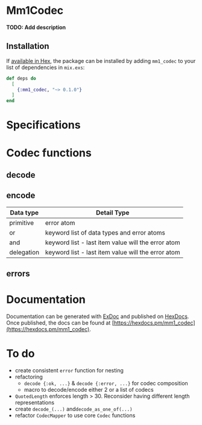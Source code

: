 # Mm1Codec

**TODO: Add description**

## Installation
If [available in Hex](https://hex.pm/docs/publish), the package can be installed
by adding `mm1_codec` to your list of dependencies in `mix.exs`:

```elixir
def deps do
  [
    {:mm1_codec, "~> 0.1.0"}
  ]
end
```

# Specifications

# Codec functions

## decode
## encode

| Data type     | Detail Type                                        |
| ------------- | -------------------------------------------------- |
| primitive     | error atom                                         |
| or            | keyword list of data types and error atoms         |
| and           | keyword list - last item value will the error atom |
| delegation    | keyword list - last item value will the error atom |

## errors


# Documentation

Documentation can be generated with [ExDoc](https://github.com/elixir-lang/ex_doc)
and published on [HexDocs](https://hexdocs.pm). Once published, the docs can
be found at [https://hexdocs.pm/mm1_codec](https://hexdocs.pm/mm1_codec).

# To do
- create consistent `error` function for nesting
- refactoring
  - `decode {:ok, ...}` & `decode {:error, ...}` for codec composition
  - macro to decode/encode either 2 or a list of codecs
- `QuotedLength` enforces length > 30. Reconsider having different length representations
- create `decode_(...)` and`decode_as_one_of(...)`
- refactor `CodecMapper` to use core `Codec` functions
